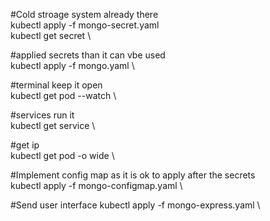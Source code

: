 
#Cold stroage system already there \
kubectl apply -f mongo-secret.yaml \
kubectl get secret \

#applied secrets than it can vbe used \
kubectl apply -f mongo.yaml \

#terminal keep it open \
kubectl get pod --watch \

#services run it \
kubectl get service \

#get ip \
kubectl get pod -o wide \

#Implement config map as it is ok to apply after the secrets \
kubectl apply -f mongo-configmap.yaml \

#Send user interface
kubectl apply -f mongo-express.yaml \
